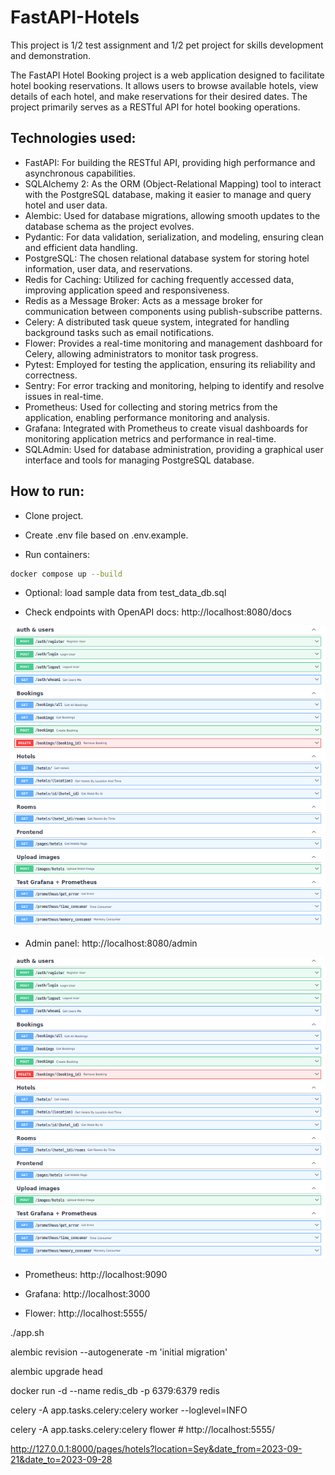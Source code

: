 # FastAPI-Hotels

This project is 1/2 test assignment and 1/2 pet project for skills development and demonstration.

The FastAPI Hotel Booking project is a web application designed to facilitate hotel booking reservations. It allows users to browse available hotels, view details of each hotel, and make reservations for their desired dates. The project primarily serves as a RESTful API for hotel booking operations.

## Technologies used:
* FastAPI: For building the RESTful API, providing high performance and asynchronous capabilities.
* SQLAlchemy 2: As the ORM (Object-Relational Mapping) tool to interact with the PostgreSQL database, making it easier to manage and query hotel and user data.
* Alembic: Used for database migrations, allowing smooth updates to the database schema as the project evolves.
* Pydantic: For data validation, serialization, and modeling, ensuring clean and efficient data handling.
* PostgreSQL: The chosen relational database system for storing hotel information, user data, and reservations.
* Redis for Caching: Utilized for caching frequently accessed data, improving application speed and responsiveness.
* Redis as a Message Broker: Acts as a message broker for communication between components using publish-subscribe patterns.
* Celery: A distributed task queue system, integrated for handling background tasks such as email notifications.
* Flower: Provides a real-time monitoring and management dashboard for Celery, allowing administrators to monitor task progress.
* Pytest: Employed for testing the application, ensuring its reliability and correctness.
* Sentry: For error tracking and monitoring, helping to identify and resolve issues in real-time.
* Prometheus: Used for collecting and storing metrics from the application, enabling performance monitoring and analysis.
* Grafana: Integrated with Prometheus to create visual dashboards for monitoring application metrics and performance in real-time.
* SQLAdmin: Used for database administration, providing a graphical user interface and tools for managing PostgreSQL database.

## How to run:

* Clone project.

* Create .env file based on .env.example.
 
* Run containers:
 ```bash
 docker compose up --build
 ```
 
* Optional: load sample data from test_data_db.sql
 
* Check endpoints with OpenAPI docs:
http://localhost:8080/docs

 <img src=".screens/endpoints.png" alt="Image Alt Text" width="600">
 
* Admin panel:
 http://localhost:8080/admin

 <img src=".screens/endpoints.png" alt="Image Alt Text" width="800">
 
* Prometheus:
http://localhost:9090
 
* Grafana:
http://localhost:3000
 
* Flower:
http://localhost:5555/


./app.sh

alembic revision --autogenerate -m 'initial migration'

alembic upgrade head

docker run -d --name redis_db -p 6379:6379 redis  

celery -A app.tasks.celery:celery worker --loglevel=INFO

celery -A app.tasks.celery:celery flower  # http://localhost:5555/

http://127.0.0.1:8000/pages/hotels?location=Sey&date_from=2023-09-21&date_to=2023-09-28

